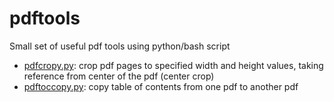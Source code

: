 # pdftools
Small set of useful pdf tools using python/bash script

- [pdfcropy.py](https://github.com/usernaamee/pdftools/blob/main/pdfcrop.py): crop pdf pages to specified width and height values, taking reference from center of the pdf (center crop)
- [pdftoccopy.py](https://github.com/usernaamee/pdftools/blob/main/pdftoccopy.py): copy table of contents from one pdf to another pdf
